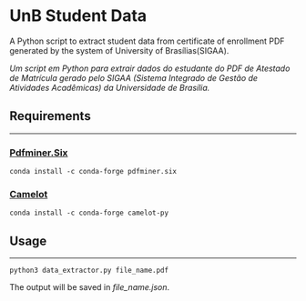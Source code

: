 # UnB Student Data

A Python script to extract student data from certificate of enrollment PDF generated by the system of University of Brasílias(SIGAA).

_Um script em Python para extrair dados do estudante do PDF de Atestado de Matrícula gerado pelo SIGAA (Sistema Integrado de Gestão de Atividades Acadêmicas) da Universidade de Brasília._

## Requirements

---
### [Pdfminer.Six](https://github.com/pdfminer/pdfminer.six)

```
conda install -c conda-forge pdfminer.six
```

### [Camelot](https://camelot-py.readthedocs.io/en/master/)

```
conda install -c conda-forge camelot-py
```

## Usage

---

```
python3 data_extractor.py file_name.pdf
```

The output will be saved in _file\_name.json_.
